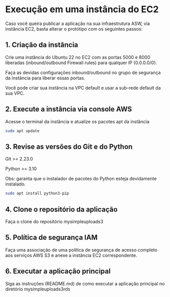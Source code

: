 # Execução em uma instância do EC2

Caso você queira publicar a aplicação na sua infraestrutura ASW, via instância EC2, basta alterar o protótipo com os seguintes passos:

## 1. Criação da instância

Crie uma instância do Ubuntu 22 no EC2 com as portas 5000 e 8000 liberadas (inbound/outbound Firewall rules) para qualquer IP (0.0.0.0/0).

Faça as devidas configurações inbound/outbound no grupo de segurança da instância para liberar essas portas.

Você pode criar sua instância na VPC default e usar a sub-rede default da sua VPC.

## 2. Execute a instância via console AWS 

Acesse o terminal da instância e atualize os pacotes apt da instância

```bash
sudo apt update
```

## 3. Revise as versões do Git e do Python

Git >= 2.23.0

Python >= 3.10

Obs: garanta que o instalador de pacotes do Python esteja devidamente instalado. 
```bash
sudo apt install python3-pip
```

## 4. Clone o repositório da aplicação

Faça o clone do repositório mysimpleuploads3

## 5. Política de segurança IAM

Faça uma associação de uma política de segurança de acesso completo aos serviços AWS S3 e anexe a instância EC2 correspondente.

## 6. Executar a aplicação principal

Siga as instruções (README.md) de como executar a aplicação principal no diretório mysimpleuploads3rds
